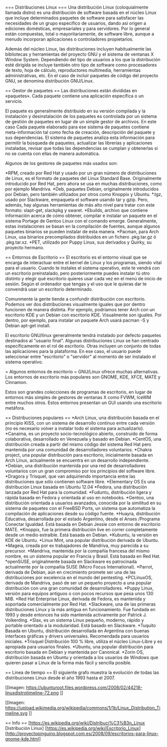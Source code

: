 === Distribuciones Linux ===
Una distribución Linux (coloquialmente llamada distro) es una distribución de software basada en el núcleo Linux que incluye determinados paquetes de software para satisfacer las necesidades de un grupo específico de usuarios, dando así origen a ediciones domésticas, empresariales y para servidores. Por lo general están compuestas, total o mayoritariamente, de software libre, aunque a menudo incorporan aplicaciones o controladores propietarios.

Además del núcleo Linux, las distribuciones incluyen habitualmente las bibliotecas y herramientas del proyecto GNU y el sistema de ventanas X Window System. Dependiendo del tipo de usuarios a los que la distribución esté dirigida se incluye también otro tipo de software como procesadores de texto, hoja de cálculo, reproductores multimedia, herramientas administrativas, etc. En el caso de incluir paquetes de código del proyecto GNU, se denomina distribución GNU/Linux.

== Gestor de paquetes ==
Las distribuciones están divididas en «paquetes». Cada paquete contiene una aplicación específica o un servicio.

El paquete es generalmente distribuido en su versión compilada y la instalación y desinstalación de los paquetes es controlada por un sistema de gestión de paquetes en lugar de un simple gestor de archivos. En este caso Cada paquete elaborado para ese sistema de paquetes contiene meta-información tal como fecha de creación, descripción del paquete y sus dependencias. El sistema de paquetes analiza esta información para permitir la búsqueda de paquetes, actualizar las librerías y aplicaciones instaladas, revisar que todas las dependencias se cumplan y obtenerlas si no se cuenta con ellas de manera automática.

Algunos de los gestores de paquetes más usados son:

*RPM, creado por Red Hat y usado por un gran número de distribuciones de Linux, es el formato de paquetes del Linux Standard Base. Originalmente introducido por Red Hat, pero ahora se usa en muchas distribuciones, como por ejemplo Mandriva.
*Deb, paquetes Debian, originalmente introducidos por Debian, pero también utilizados por otros como Knoppix y Ubuntu. 
*.tgz, usado por Slackware, empaqueta el software usando tar y gzip. Pero, además, hay algunas herramientas de más alto nivel para tratar con este formato: slapt-get, slackpkg y swaret.
*Ebuilds, archivo que contiene información acerca de cómo obtener, compilar e instalar un paquete en el sistema Portage de Gentoo Linux con el comando emerge. Generalmente, estas instalaciones se basan en la compilación de fuentes, aunque algunos paquetes binarios se pueden instalar de esta manera.
*Pacman, para Arch Linux, usa binarios precompilados distribuidos en un fichero .pkg.tar.gz ó .pkg.tar.xz.
*PET, utilizado por Puppy Linux, sus derivados y Quirky, su proyecto hermano.

== Entornos de Escritorio ==
El escritorio es el entorno visual que se encarga de interactuar entre el kernel de Linux y los programas, siendo vital para el usuario. Cuando te instales el sistema operativo, este te vendrá con un escritorio preinstalado, pero posteriormente puedes instalar tú otro distinto y elegir qué escritorio quieres usar cada vez en el menú de inicio de sesión. Según el ordenador que tengas y el uso que le quieras dar te convendrá usar un escritorio determinado. 

Comunmente la gente tiende a confundir distribución con escritorio. Podemos ver dos distribuciones visualmente iguales que por dentro funcionen de manera distinta. Por ejemplo, podríamos tener Arch con un escritorio KDE y un Debian con escritorio KDE. Visualmente son iguales. Por dentro, por ejemplo, para instalar un paquete Arch usará pacman -S y Debian apt-get install.

El escritorio GNU/linux generalmente tendrá instalado por defecto paquetes destinados al "usuario final". Algunas distribuciones Linux se han centrado específicamente en el rol de escritorio. Otras incluyen un conjunto de todas las aplicaciones para la plataforma. En ese caso, el usuario puede seleccionar entre "escritorio" o "servidor" al momento de ser instalado el sistema operativo.

= Algunos entornos de escritorio =
GNU/Linux ofrece muchas alternativas. Los entornos de escritorio más populares son GNOME, KDE, XFCE, MATE y Cinnamon.

Estos son grandes colecciones de programas de escritorio, en lugar de entornos más simples de gestores de ventanas X como FVWM, IceWM entre muchos otros. Estos entornos presentan un GUI usando una escritorio metáfora.

== Distribuciones populares ==
*Arch Linux, una distribución basada en el principio KISS, con un sistema de desarrollo continuo entre cada versión (no es necesario volver a instalar todo el sistema para actualizarlo).
*Canaima, es un proyecto socio-tecnológico abierto, construido de forma colaborativa, desarrollado en Venezuela y basado en Debian.
*CentOS, una distribución creada a partir del mismo código del sistema Red Hat pero mantenida por una comunidad de desarrolladores voluntarios.
*Chakra project, una popular distribución para escritorio, inicialmente basada en Arch Linux, actualmente se encuentra en un desarrollo independiente.
*Debian, una distribución mantenida por una red de desarrolladores voluntarios con un gran compromiso por los principios del software libre.
*Dragora y Trisquel, que van adquiriendo importancia entre las distribuciones que sólo contienen software libre.
*Elementary OS Es una distribución Linux basada en Ubuntu 12.04
*Fedora, una distribución lanzada por Red Hat para la comunidad.
*Fuduntu, distribución ligera y rápida basada en Fedora y orientada al uso en notebooks.
*Gentoo, una distribución orientada a usuarios avanzados, conocida por la similitud en su sistema de paquetes con el FreeBSD Ports, un sistema que automatiza la compilación de aplicaciones desde su código fuente.
*Huayra, distribución Educativa, desarrollada por el estado Argentino, desde el Anses /Programa Conectar Igualdad. Está basada en Debian Jessie con entorno de escritorio MATE.
*Knoppix, fue la primera distribución live en correr completamente desde un medio extraíble. Está basada en Debian.
*Kubuntu, la versión en KDE de Ubuntu.
*Linux Mint, una popular distribución derivada de Ubuntu.
*Mageia, creada por ex trabajadores de Mandriva, muy parecida a su precursor.
*Mandriva, mantenida por la compañía francesa del mismo nombre, es un sistema popular en Francia y Brasil. Está basada en Red Hat.
*openSUSE, originalmente basada en Slackware es patrocinada actualmente por la compañía SUSE (Micro Focus International).
*Parrot, derivada de Debian, aún en crecimiento promete ser una de las distribuciones por excelencia en el mundo del pentesting.
*PCLinuxOS, derivada de Mandriva, pasó de ser un pequeño proyecto a una popular distribución con una gran comunidad de desarrolladores.
*Puppy Linux, versión para equipos antiguos o con pocos recursos que pesa unos 130 MiB.
*Red Hat Enterprise Linux, derivada de Fedora, es mantenida y soportada comercialmente por Red Hat.
*Slackware, una de las primeras distribuciones Linux y la más antigua en funcionamiento. Fue fundada en 1993 y desde entonces ha sido mantenida activamente por Patrick J. Volkerding.
*Slax, es un sistema Linux pequeño, moderno, rápido y portable orientado a la modularidad. Está basado en Slackware.
*Tuquito Basada en Ubuntu, distribución desarrollada en Argentina con buenas interfaces gráficas y drivers universales. Recomendada para usuarios iniciales.
*Trisquel Distribución 100 % libre, utiliza el núcleo Linux-Libre y es apropiada para usuarios finales.
*Ubuntu, una popular distribución para escritorio basada en Debian y mantenida por Canonical.
*Zorin OS, distribución basada en Ubuntu y orientada a los usuarios de Windows que quieren pasar a Linux de la forma más fácil y sencilla posible.


== Linea de tiempo ==
El siguiente grafo muestra la evolución de todas las distribuciones Linux desde el año 1993 hasta el 2007.

[[Imagen: https://ubunturoot.files.wordpress.com/2008/02/44218-linuxdistrotimeline-72.png ]]

[[Imagen: https://upload.wikimedia.org/wikipedia/commons/1/1b/Linux_Distribution_Timeline.svg ]]



== Info ==
[https://es.wikipedia.org/wiki/Distribuci%C3%B3n_Linux Distribución Linux]
[https://es.wikipedia.org/wiki/Escritorio_Linux]
[http://proyectopinguino.blogspot.com.es/2008/09/escritorios-para-linux-gnome-kde.html]
